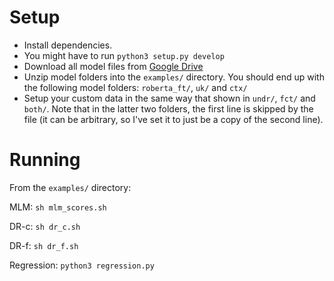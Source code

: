 # Setup

+ Install dependencies.
+ You might have to run `python3 setup.py develop`
+ Download all model files from [Google Drive](https://drive.google.com/drive/folders/1sxaSIpAh6XOcmWd6dm__96DCamN-lCFX?usp=sharing)
+ Unzip model folders into the `examples/` directory. You should end up with the following model folders: `roberta_ft/`, `uk/` and `ctx/`
+ Setup your custom data in the same way that shown in `undr/`, `fct/` and `both/`. Note that in the latter two folders, the first line is skipped by the file (it can be arbitrary, so I've set it to just be a copy of the second line).

# Running

From the `examples/` directory:

MLM: `sh mlm_scores.sh`

DR-c: `sh dr_c.sh`

DR-f: `sh dr_f.sh`

Regression: `python3 regression.py`

